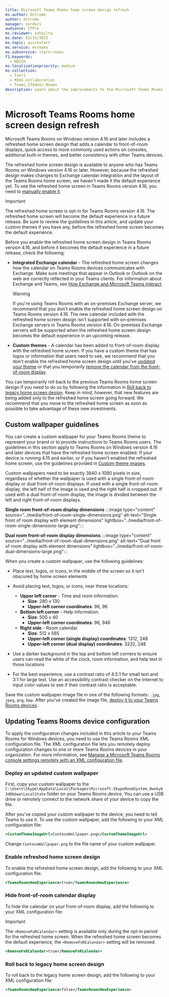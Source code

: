 ```yaml
---
title: Microsoft Teams Rooms home screen design refresh
ms.author: dstrome
author: dstrome
manager: serdars
audience: ITPro
ms.reviewer: sohailta
ms.date: 03/15/2023
ms.topic: quickstart
ms.service: msteams
ms.subservice: itpro-rooms
f1.keywords: 
  - NOCSH
ms.localizationpriority: medium
ms.collection: 
  - Tier1
  - M365-collaboration
  - Teams_ITAdmin_Rooms
description: Learn about the improvements to the Microsoft Teams Rooms on Windows home screen design.
---
```


# Microsoft Teams Rooms home screen design refresh

Microsoft Teams Rooms on Windows version 4.16 and later includes a refreshed home screen design that adds a calendar to front-of-room displays, quick access to more commonly used actions on consoles, additional built-in themes, and better consistency with other Teams devices.

The refreshed home screen design is available to anyone who has Teams Rooms on Windows version 4.16 or later. However, because the refreshed design makes changes to Exchange calendar integration and the layout of the Teams Rooms home screen, we haven't made it the default experience yet. To see the refreshed home screen in Teams Rooms version 4.16, you need to [manually enable it](#enable-refreshed-home-screen-design).

> [!IMPORTANT]
> The refreshed home screen is opt-in for Teams Rooms version 4.16. The refreshed home screen will become the default experience in a future release. Be sure to review the guidelines in this article, and update your custom themes if you have any, before the refreshed home screen becomes the default experience.

Before you enable the refreshed home screen design in Teams Rooms version 4.16, and before it becomes the default experience in a future release, check the following:

- **Integrated Exchange calendar** - The refreshed home screen changes how the calendar on Teams Rooms devices communicates with Exchange. Make sure meetings that appear in Outlook or Outlook on the web are correctly reflected in your Teams clients. For information about Exchange and Teams, see [How Exchange and Microsoft Teams interact](../Exchange-Teams-interact.md).
  > [!WARNING]
  > If you're using Teams Rooms with an on-premises Exchange server, we recommend that you don't enable the refreshed home screen design on Teams Rooms version 4.16. The new calendar included with the refreshed home screen design isn't supported with on-premises Exchange servers in Teams Rooms version 4.16. On-premises Exchange servers will be supported when the refreshed home screen design becomes the default experience in an upcoming release.
- **Custom themes** - A calendar has been added to front-of-room display with the refreshed home screen. If you have a custom theme that has logos or information that users need to see, we recommend that you don't enable the refreshed home screen design until you've [updated your theme](#custom-wallpaper-guidelines) or that you temporarily [remove the calendar from the front-of-room display](#hide-front-of-room-calendar-display).

You can temporarily roll back to the previous Teams Rooms home screen design if you need to do so by following the information in [Roll back to legacy home screen design](#roll-back-to-legacy-home-screen-design). Keep in mind, however, that new features are being added only to the refreshed home screen going forward. We recommend that you move to the refreshed home screen as soon as possible to take advantage of these new investments.

## Custom wallpaper guidelines

You can create a custom wallpaper for your Teams Rooms theme to represent your brand or to provide instructions to Teams Rooms users. The guidelines in this section apply to Teams Rooms on Windows version 4.16 and later devices that have the refreshed home screen enabled. If your device is running 4.15 and earlier, or if you haven't enabled the refreshed home screen, use the guidelines provided in [Custom theme images](xml-config-file.md#custom-theme-images).

Custom wallpapers need to be exactly 3840 x 1080 pixels in size, regardless of whether the wallpaper is used with a single front-of-room display or dual front-of-room displays. If used with a single front-of-room display, the left half of the image is used and the right half is cropped out. If used with a dual front-of-room display, the image is divided between the left and right front-of-room displays.

**Single room front-of-room display dimensions**
:::image type="content" source="../media/front-of-room-single-dimensions.png" alt-text="Single front of room display with element dimensions" lightbox="../media/front-of-room-single-dimensions-large.png":::

**Dual room front-of-room display dimensions**
:::image type="content" source="../media/front-of-room-dual-dimensions.png" alt-text="Dual front of room display with element dimensions" lightbox="../media/front-of-room-dual-dimensions-large.png":::

When you create a custom wallpaper, use the following guidelines:

- Place text, logos, or icons, in the middle of the screen so it isn't obscured by home screen elements
- Avoid placing text, logos, or icons, near these locations:
  - **Upper left corner** - Time and room information.
    - **Size**: 280 x 130
    - **Upper-left corner coordinates**: 96, 96
  - **Bottom left corner** - Help information.
    - **Size**: 500 x 40
    - **Upper-left corner coordinates**: 96, 946
  - **Right side** - Room calendar.
    - **Size**: 512 x 585
    - **Upper-left corner (single display) coordinates**: 1312, 248
    - **Upper-left corner (dual display) coordinates**: 3232, 248

- Use a darker background in the top and bottom left corners to ensure users can read the white of the clock, room information, and help text in those locations
- For the best experience, use a contrast ratio of 4.5:1 for small text and 3:1 for large text. Use an accessibility contrast checker on the Internet to input color values to see if their contrast ratio is acceptable.

Save the custom wallpaper image file in one of the following formats: `.jpg`, `jpeg`, `png`, `bmp`. After you've created the image file, [deploy it to your Teams Rooms devices](#deploy-an-updated-custom-wallpaper).

## Updating Teams Rooms device configuration

To apply the configuration changes included in this article to your Teams Rooms for Windows devices, you need to use the Teams Rooms XML configuration file. The XML configuration file lets you remotely deploy configuration changes to one or more Teams Rooms devices in your organization. For more information, see [Manage a Microsoft Teams Rooms console settings remotely with an XML configuration file](xml-config-file.md).

### Deploy an updated custom wallpaper

First, copy your custom wallpaper to the `C:\Users\Skype\AppData\Local\Packages\Microsoft.SkypeRoomSystem_8wekyb3d8bbwe\LocalState` folder on your Teams Rooms device. You can use a USB drive or remotely connect to the network share of your device to copy the file.

After you've copied your custom wallpaper to the device, you need to tell Teams to use it. To use the custom wallpaper, add the following to your XML configuration file:

```xml
<CustomThemeImageUrl>ContosoWallpaper.png</CustomThemeImageUrl>
```

Change `ContosoWallpaper.png` to the file name of your custom wallpaper.

### Enable refreshed home screen design

To enable the refreshed home screen design, add the following to your XML configuration file:

```xml
<TeamsRoomsNewExperience>true</TeamsRoomsNewExperience> 
```

### Hide front-of-room calendar display

To hide the calendar on your front-of-room display, add the following to your XML configuration file:

> [!IMPORTANT]
> The `<RemoveFoRCalendar>` setting is available only during the opt-in period for the refreshed home screen. When the refreshed home screen becomes the default experience, the `<RemoveFoRCalendar>` setting will be removed.

```xml
<RemoveFoRCalendar>true</RemoveFoRCalendar> 
```

### Roll back to legacy home screen design

To roll back to the legacy home screen design, add the following to your XML configuration file:

```xml
<TeamsRoomsNewExperience>false</TeamsRoomsNewExperience> 
```
